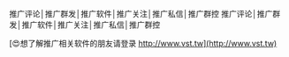 推广评论│推广群发│推广软件│推广关注│推广私信│推广群控
推广评论│推广群发│推广软件│推广关注│推广私信│推广群控

[😍想了解推广相关软件的朋友请登录 http://www.vst.tw](http://www.vst.tw)



